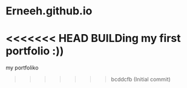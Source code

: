 # Erneeh.github.io
<<<<<<< HEAD
BUILDing my first portfolio :))
=======
 my portfoliko
>>>>>>> bcddcfb (Initial commit)
